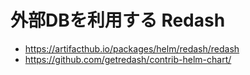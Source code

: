 # 外部DBを利用する Redash

- https://artifacthub.io/packages/helm/redash/redash
- https://github.com/getredash/contrib-helm-chart/

